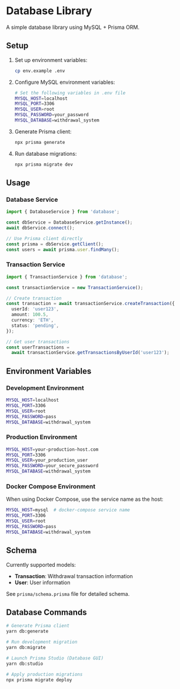 # Database Library

A simple database library using MySQL + Prisma ORM.

## Setup

1. Set up environment variables:

   ```bash
   cp env.example .env
   ```

2. Configure MySQL environment variables:

   ```bash
   # Set the following variables in .env file
   MYSQL_HOST=localhost
   MYSQL_PORT=3306
   MYSQL_USER=root
   MYSQL_PASSWORD=your_password
   MYSQL_DATABASE=withdrawal_system
   ```

3. Generate Prisma client:

   ```bash
   npx prisma generate
   ```

4. Run database migrations:
   ```bash
   npx prisma migrate dev
   ```

## Usage

### Database Service

```typescript
import { DatabaseService } from 'database';

const dbService = DatabaseService.getInstance();
await dbService.connect();

// Use Prisma client directly
const prisma = dbService.getClient();
const users = await prisma.user.findMany();
```

### Transaction Service

```typescript
import { TransactionService } from 'database';

const transactionService = new TransactionService();

// Create transaction
const transaction = await transactionService.createTransaction({
  userId: 'user123',
  amount: 100.5,
  currency: 'ETH',
  status: 'pending',
});

// Get user transactions
const userTransactions =
  await transactionService.getTransactionsByUserId('user123');
```

## Environment Variables

### Development Environment

```bash
MYSQL_HOST=localhost
MYSQL_PORT=3306
MYSQL_USER=root
MYSQL_PASSWORD=pass
MYSQL_DATABASE=withdrawal_system
```

### Production Environment

```bash
MYSQL_HOST=your-production-host.com
MYSQL_PORT=3306
MYSQL_USER=your_production_user
MYSQL_PASSWORD=your_secure_password
MYSQL_DATABASE=withdrawal_system
```

### Docker Compose Environment

When using Docker Compose, use the service name as the host:

```bash
MYSQL_HOST=mysql  # docker-compose service name
MYSQL_PORT=3306
MYSQL_USER=root
MYSQL_PASSWORD=pass
MYSQL_DATABASE=withdrawal_system
```

## Schema

Currently supported models:

- **Transaction**: Withdrawal transaction information
- **User**: User information

See `prisma/schema.prisma` file for detailed schema.

## Database Commands

```bash
# Generate Prisma client
yarn db:generate

# Run development migration
yarn db:migrate

# Launch Prisma Studio (Database GUI)
yarn db:studio

# Apply production migrations
npx prisma migrate deploy
```
